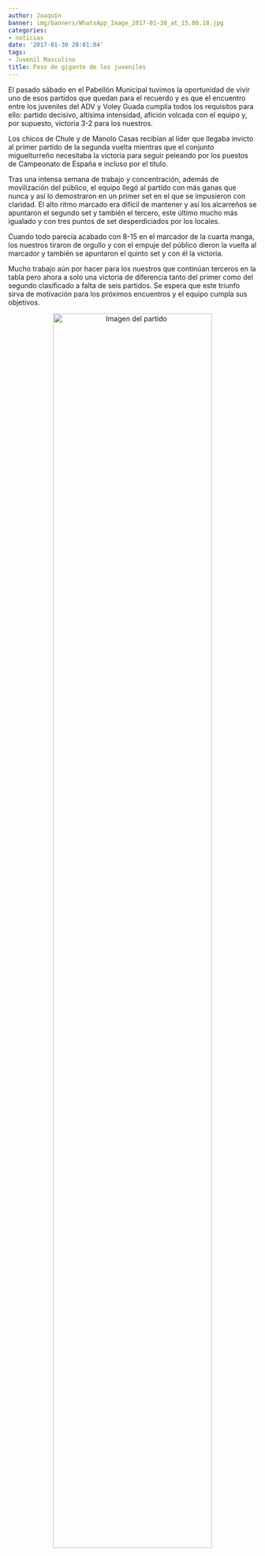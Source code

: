 ```yaml
---
author: Joaquín
banner: img/banners/WhatsApp_Image_2017-01-30_at_15.00.18.jpg
categories:
- noticias
date: '2017-01-30 20:01:04'
tags:
- Juvenil Masculino
title: Paso de gigante de los juveniles
---
```


El pasado sábado en el Pabellón Municipal tuvimos la oportunidad de vivir uno de esos partidos que quedan para el recuerdo y es que el encuentro entre los juveniles del ADV y Voley Guada cumplía todos los requisitos para ello: partido decisivo, altísima intensidad, afición volcada con el equipo y, por supuesto, victoria 3-2 para los nuestros.

Los chicos de Chule y de Manolo Casas recibían al líder que llegaba invicto al primer partido de la segunda vuelta mientras que el conjunto miguelturreño necesitaba la victoria para seguir peleando por los puestos de Campeonato de España e incluso por el título.

Tras una intensa semana de trabajo y concentración, además de movilización del público, el equipo llegó al partido con más ganas que nunca y así lo demostraron en un primer set en el que se impusieron con claridad. El alto ritmo marcado era difícil de mantener y así los alcarreños se apuntaron el segundo set y también el tercero, este último mucho más igualado y con tres puntos de set desperdiciados por los locales.

Cuando todo parecía acabado con 8-15 en el marcador de la cuarta manga, los nuestros tiraron de orgullo y con el empuje del público dieron la vuelta al marcador y también se apuntaron el quinto set y con él la victoria.

Mucho trabajo aún por hacer para los nuestros que continúan terceros en la tabla pero ahora a solo una victoria de diferencia tanto del primer como del segundo clasificado a falta de seis partidos. Se espera que este triunfo sirva de motivación para los próximos encuentros y el equipo cumpla sus objetivos.

<center>
<a target="_new" href="http://www.advmiguelturra.org/img/banners/WhatsApp%20Image%202017-01-30%20at%2015.00.18.jpg"> 
<img alt="Imagen del partido" width="80%" align="center" src="http://www.advmiguelturra.org/img/banners/WhatsApp%20Image%202017-01-30%20at%2015.00.18.jpg"/> </a> </center>

